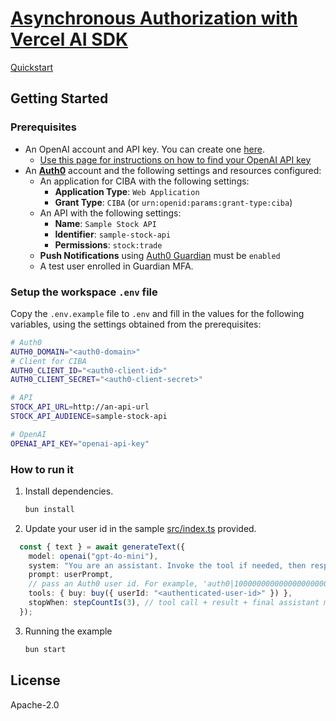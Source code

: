 # [Asynchronous Authorization with Vercel AI SDK](https://auth0.com/ai/docs/async-authorization)

[Quickstart](https://auth0.com/ai/docs/async-authorization)

## Getting Started

### Prerequisites

- An OpenAI account and API key. You can create one [here](https://platform.openai.com).
  - [Use this page for instructions on how to find your OpenAI API key](https://help.openai.com/en/articles/4936850-where-do-i-find-my-openai-api-key)
- An **[Auth0](https://auth0.com)** account and the following settings and resources configured:
  - An application for CIBA with the following settings:
    - **Application Type**: `Web Application`
    - **Grant Type**: `CIBA` (or `urn:openid:params:grant-type:ciba`)
  - An API with the following settings:
    - **Name**: `Sample Stock API`
    - **Identifier**: `sample-stock-api`
    - **Permissions**: `stock:trade`
  - **Push Notifications** using [Auth0 Guardian](https://auth0.com/docs/secure/multi-factor-authentication/auth0-guardian) must be `enabled`
  - A test user enrolled in Guardian MFA.

### Setup the workspace `.env` file

Copy the `.env.example` file to `.env` and fill in the values for the following variables, using the settings obtained from the prerequisites:

```sh
# Auth0
AUTH0_DOMAIN="<auth0-domain>"
# Client for CIBA
AUTH0_CLIENT_ID="<auth0-client-id>"
AUTH0_CLIENT_SECRET="<auth0-client-secret>"

# API
STOCK_API_URL=http://an-api-url
STOCK_API_AUDIENCE=sample-stock-api

# OpenAI
OPENAI_API_KEY="openai-api-key"
```

### How to run it

1. Install dependencies.

   ```sh
   bun install
   ```

2. Update your user id in the sample [src/index.ts](./src/index.ts) provided.
  ```typescript
    const { text } = await generateText({
      model: openai("gpt-4o-mini"),
      system: "You are an assistant. Invoke the tool if needed, then respond with a past-tense confirmation.",
      prompt: userPrompt,
      // pass an Auth0 user id. For example, 'auth0|100000000000000000000' or 'google-oauth2|100000000000000000000'
      tools: { buy: buy({ userId: "<authenticated-user-id>" }) },
      stopWhen: stepCountIs(3), // tool call + result + final assistant message
    });
  ```

3. Running the example

   ```sh
   bun start
   ```

## License

Apache-2.0
